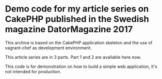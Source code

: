 # Demo code for my article series on CakePHP published in the Swedish magazine DatorMagazine 2017
This archive is based on the CakePHP application skeleton and the use of vagrant-chef as development environment.

This article series are in 3 parts. Part 1 and 2 are available here now.

This code is for demonstration on how to build a simple web application, it's not intended for production.